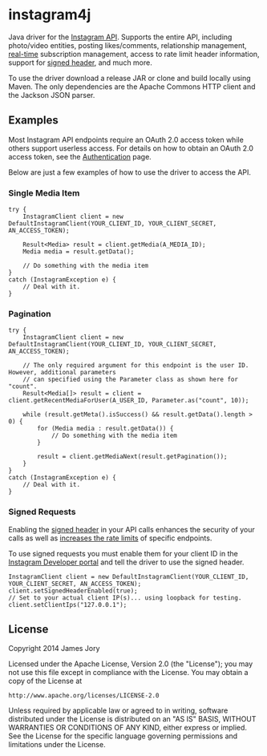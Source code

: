 # instagram4j

Java driver for the [Instagram API](http://instagram.com/developer/). Supports the entire API, including photo/video entities,
posting likes/comments, relationship management, [real-time](http://instagram.com/developer/realtime/) subscription management, 
access to rate limit header information, support for [signed header](http://instagram.com/developer/restrict-api-requests/), and much more.

To use the driver download a release JAR or clone and build locally using Maven. The only dependencies are the Apache 
Commons HTTP client and the Jackson JSON parser.

## Examples
Most Instagram API endpoints require an OAuth 2.0 access token while others support userless access. 
For details on how to obtain an OAuth 2.0 access token, see the [Authentication](http://instagram.com/developer/authentication/) page.

Below are just a few examples of how to use the driver to access the API.

### Single Media Item

```
try {
	InstagramClient client = new DefaultInstagramClient(YOUR_CLIENT_ID, YOUR_CLIENT_SECRET, AN_ACCESS_TOKEN);

	Result<Media> result = client.getMedia(A_MEDIA_ID);
	Media media = result.getData();
	
	// Do something with the media item
}
catch (InstagramException e) {
	// Deal with it.
}
``` 

### Pagination

```
try {
	InstagramClient client = new DefaultInstagramClient(YOUR_CLIENT_ID, YOUR_CLIENT_SECRET, AN_ACCESS_TOKEN);

	// The only required argument for this endpoint is the user ID. However, additional parameters 
	// can specified using the Parameter class as shown here for "count".
	Result<Media[]> result = client = client.getRecentMediaForUser(A_USER_ID, Parameter.as("count", 10));
	
	while (result.getMeta().isSuccess() && result.getData().length > 0) {
		for (Media media : result.getData()) {
			// Do something with the media item
		}
		
		result = client.getMediaNext(result.getPagination());
	}
}
catch (InstagramException e) {
	// Deal with it.
}
``` 

### Signed Requests

Enabling the [signed header](http://instagram.com/developer/restrict-api-requests/) in your API calls enhances the 
security of your calls as well as [increases the rate limits](http://developers.instagram.com/post/87743402071/new-tools-and-rate-limits-for-post-endpoints) 
of specific endpoints.

To use signed requests you must enable them for your client ID in the [Instagram Developer portal](http://instagram.com/developer/clients/manage/) 
and tell the driver to use the signed header. 

```
InstagramClient client = new DefaultInstagramClient(YOUR_CLIENT_ID, YOUR_CLIENT_SECRET, AN_ACCESS_TOKEN);
client.setSignedHeaderEnabled(true);
// Set to your actual client IP(s)... using loopback for testing.
client.setClientIps("127.0.0.1");
``` 

## License

Copyright 2014 James Jory

Licensed under the Apache License, Version 2.0 (the "License"); you may not use this file except in compliance with the License.
You may obtain a copy of the License at

    http://www.apache.org/licenses/LICENSE-2.0

Unless required by applicable law or agreed to in writing, software distributed under the License is distributed on an "AS IS" BASIS,
WITHOUT WARRANTIES OR CONDITIONS OF ANY KIND, either express or implied. See the License for the specific language governing permissions and
limitations under the License.